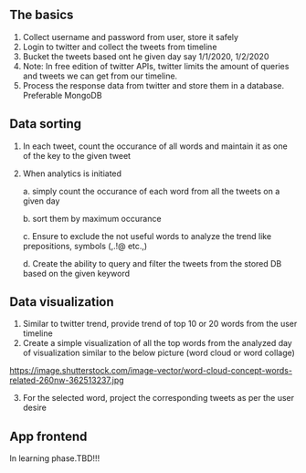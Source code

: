## The basics
1. Collect username and password from user, store it safely
2. Login to twitter and collect the tweets from timeline
3. Bucket the tweets based ont he given day say 1/1/2020, 1/2/2020
4. Note: In free edition of twitter APIs, twitter limits the amount of queries and tweets we can get from our timeline. 
5. Process the response data from twitter and store them in a database. Preferable MongoDB
## Data sorting
1. In each tweet, count the occurance of all words and maintain it as one of the key to the given tweet
2. When analytics is initiated

    a. simply count the occurance of each word from all the tweets on a given day

    b. sort them by maximum occurance

    c. Ensure to exclude the not useful words to analyze the trend like prepositions, symbols (,.!@ etc.,)

    d. Create the ability to query and filter the tweets from the stored DB based on the given keyword
## Data visualization
1. Similar to twitter trend, provide trend of top 10 or 20 words from the user timeline
2. Create a simple visualization of all the top words from the analyzed day of visualization similar to the below picture (word cloud or word collage)

https://image.shutterstock.com/image-vector/word-cloud-concept-words-related-260nw-362513237.jpg

3. For the selected word, project the corresponding tweets as per the user desire

## App frontend
In learning phase.TBD!!! 
